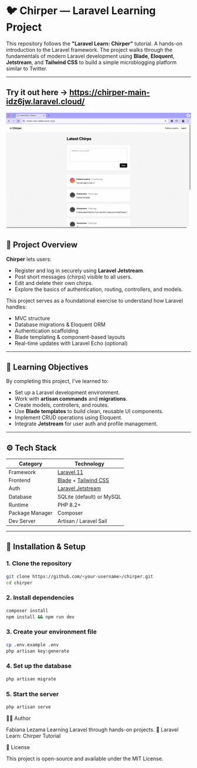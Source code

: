 # 🐦 Chirper — Laravel Learning Project

This repository follows the **"Laravel Learn: Chirper"** tutorial. A hands-on introduction to the Laravel framework. The project walks through the fundamentals of modern Laravel development using **Blade**, **Eloquent**, **Jetstream**, and **Tailwind CSS** to build a simple microblogging platform similar to Twitter.

---
## Try it out here -> https://chirper-main-idz6jw.laravel.cloud/
![Demo](https://github.com/Fabianamichelle/chirper/blob/main/public/demo/ezgif.com-optimize%20copy.gif)
## 🚀 Project Overview

**Chirper** lets users:
- Register and log in securely using **Laravel Jetstream**.
- Post short messages (chirps) visible to all users.
- Edit and delete their own chirps.
- Explore the basics of authentication, routing, controllers, and models.

This project serves as a foundational exercise to understand how Laravel handles:
- MVC structure  
- Database migrations & Eloquent ORM  
- Authentication scaffolding  
- Blade templating & component-based layouts  
- Real-time updates with Laravel Echo (optional)  

---

## 🧠 Learning Objectives

By completing this project, I've learned to:
- Set up a Laravel development environment.
- Work with **artisan commands** and **migrations**.
- Create models, controllers, and routes.
- Use **Blade templates** to build clean, reusable UI components.
- Implement CRUD operations using Eloquent.
- Integrate **Jetstream** for user auth and profile management.

---

## ⚙️ Tech Stack

| Category | Technology |
|-----------|-------------|
| Framework | [Laravel 11](https://laravel.com/) |
| Frontend | [Blade](https://laravel.com/docs/blade) + [Tailwind CSS](https://tailwindcss.com/) |
| Auth | [Laravel Jetstream](https://jetstream.laravel.com/) |
| Database | SQLite (default) or MySQL |
| Runtime | PHP 8.2+ |
| Package Manager | Composer |
| Dev Server | Artisan / Laravel Sail |

---

## 🧩 Installation & Setup

### 1. Clone the repository
```bash
git clone https://github.com/<your-username>/chirper.git
cd chirper
```

### 2. Install dependencies
```bash
composer install
npm install && npm run dev
```

### 3. Create your environment file
```bash
cp .env.example .env
php artisan key:generate
```

### 4. Set up the database
```bash
php artisan migrate
```

### 5. Start the server
```bash
php artisan serve
```

🧑‍💻 Author

Fabiana Lezama
Learning Laravel through hands-on projects.
📍 Laravel Learn: Chirper Tutorial

📜 License

This project is open-source and available under the MIT License.
